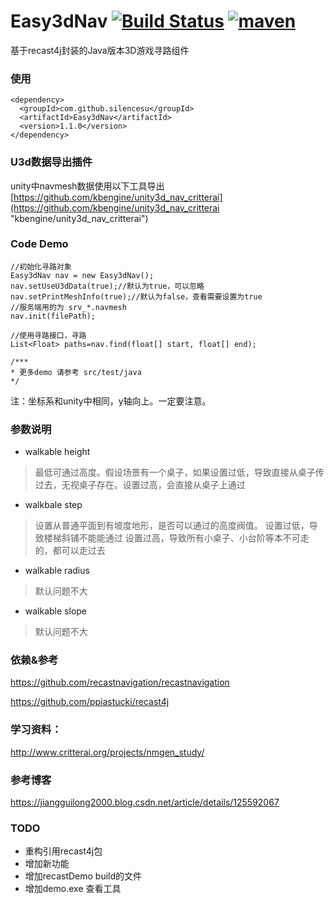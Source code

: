 
# Easy3dNav [![Build Status](https://travis-ci.org/SilenceSu/Easy3dNav.svg?branch=master)](https://travis-ci.org/SilenceSu/recastNav) [![maven](https://maven-badges.herokuapp.com/maven-central/com.github.silencesu/Easy3dNav/badge.svg)](https://search.maven.org/search?q=Easy3dNav)
基于recast4j封装的Java版本3D游戏寻路组件


### 使用
````
<dependency>
  <groupId>com.github.silencesu</groupId>
  <artifactId>Easy3dNav</artifactId>
  <version>1.1.0</version>
</dependency>
````

### U3d数据导出插件

unity中navmesh数据使用以下工具导出 [https://github.com/kbengine/unity3d_nav_critterai](https://github.com/kbengine/unity3d_nav_critterai "kbengine/unity3d_nav_critterai")


 

### Code Demo

    //初始化寻路对象
    Easy3dNav nav = new Easy3dNav();
    nav.setUseU3dData(true);//默认为true，可以忽略
    nav.setPrintMeshInfo(true);//默认为false，查看需要设置为true
    //服务端用的为 srv_*.navmesh  
    nav.init(filePath);
    
    //使用寻路接口，寻路
    List<Float> paths=nav.find(float[] start, float[] end);
    
    /***
    * 更多demo 请参考 src/test/java
    */
 
 
注：坐标系和unity中相同，y轴向上。一定要注意。


### 参数说明

  - walkable height
  > 最低可通过高度。假设场景有一个桌子，如果设置过低，导致直接从桌子传过去，无视桌子存在。设置过高，会直接从桌子上通过
  - walkbale step
  > 设置从普通平面到有坡度地形，是否可以通过的高度阀值。
    设置过低，导致楼梯斜铺不能能通过
    设置过高，导致所有小桌子、小台阶等本不可走的，都可以走过去

  - walkable radius
  >默认问题不大
  - walkable slope  
  >默认问题不大
  


### 依赖&参考
https://github.com/recastnavigation/recastnavigation

https://github.com/ppiastucki/recast4j
 

### 学习资料：
http://www.critterai.org/projects/nmgen_study/

### 参考博客
https://jiangguilong2000.blog.csdn.net/article/details/125592067


### TODO
- 重构引用recast4j包
- 增加新功能
- 增加recastDemo build的文件
- 增加demo.exe 查看工具
 
 
